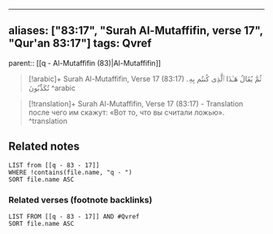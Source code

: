 
---
aliases: ["83:17", "Surah Al-Mutaffifin, verse 17", "Qur'an 83:17"]
tags: Qvref
---

parent:: [[q - Al-Mutaffifin (83)|Al-Mutaffifin]]

> [!arabic]+ Surah Al-Mutaffifin, Verse 17 (83:17)
> <span class="quran-arabic">ثُمَّ يُقَالُ هَـٰذَا ٱلَّذِى كُنتُم بِهِۦ تُكَذِّبُونَ</span>
^arabic

> [!translation]+ Surah Al-Mutaffifin, Verse 17 (83:17) - Translation
> после чего им скажут: «Вот то, что вы считали ложью».
^translation



## Related notes
```dataview
LIST from [[q - 83 - 17]]
WHERE !contains(file.name, "q - ")
SORT file.name ASC
```

### Related verses (footnote backlinks)
```dataview
LIST FROM [[q - 83 - 17]] AND #Qvref
SORT file.name ASC
```

